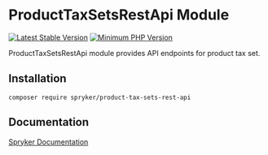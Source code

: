 # ProductTaxSetsRestApi Module
[![Latest Stable Version](https://poser.pugx.org/spryker/product-tax-sets-rest-api/v/stable.svg)](https://packagist.org/packages/spryker/product-tax-sets-rest-api)
[![Minimum PHP Version](https://img.shields.io/badge/php-%3E%3D%208.3-8892BF.svg)](https://php.net/)

ProductTaxSetsRestApi module provides API endpoints for product tax set.

## Installation

```
composer require spryker/product-tax-sets-rest-api
```

## Documentation

[Spryker Documentation](https://docs.spryker.com)
